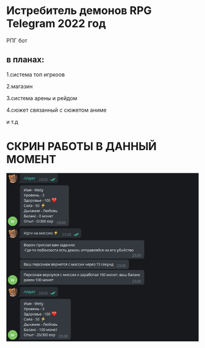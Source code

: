 # Истребитель демонов RPG Telegram 2022 год
РПГ бот

## в планах:

1.система топ игркоов

2.магазин

3.система арены и рейдом

4.сюжет связанный с сюжетом аниме

и т.д

# СКРИН РАБОТЫ В ДАННЫЙ МОМЕНТ

![Header](https://github.com/wetymov/slayer/blob/main/Readmeass/nano.jpg)
